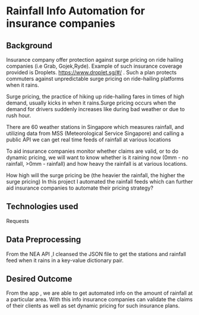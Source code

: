 # Rainfall Info Automation for insurance companies


## Background
Insurance company offer protection against surge pricing on ride hailing companies (i.e Grab, Gojek,Ryde). Example of such insurance coverage provided is Droplets. https://www.droplet.sg/#/ . Such a plan protects commuters against unpredictable surge pricing on ride-hailing platforms when it rains.

Surge pricing, the practice of hiking up ride-hailing fares in times of high demand, usually kicks in when it rains.Surge pricing occurs when the demand for drivers suddenly increases like during bad weather or due to rush hour.

There are 60 weather stations in Singapore which measures rainfall, and utilizing data from MSS (Meteorological Service Singapore) and calling a public API we can get real time feeds of rainfall at various locations

To aid insurance companies monitor whether claims are valid, or to do dynamic pricing, we will want to know whether is it raining now (0mm - no rainfall, >0mm - rainfall) and how heavy the rainfall is at various locations.

How high will the surge pricing be (the heavier the rainfall, the higher the surge pricing)
In this project I automated the rainfall feeds which can further aid insurance companies to automate their pricing strategy?

## Technologies used
Requests

## Data Preprocessing 
From the NEA API ,I cleansed the JSON file to get the stations and rainfall feed when it rains in a key-value dictionary pair.

## Desired Outcome
From the app , we are able to get automated info on the amount of rainfall at a particular area. With this info insurance companies can validate the claims of their clients as well as set dynamic pricing for such insurance plans.
